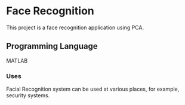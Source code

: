 # Face Recognition
This project is a face recognition application using PCA.

## Programming Language
MATLAB

### Uses
Facial Recognition system can be used at various places, for example, security systems.
